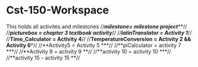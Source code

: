 # Cst-150-Workspace
This holds all activites and milestones
//***milestone= milestone project*****//
//***picturebox = chapter 3 textbook activity***//
//***latinTranslator = Activity 1***//
//**Time_Calculator = Activity 4**//
//**TemperatureConversion = Activity 2 && Activity 6***//
//**Activity5 = Activity 5 ***//
//**piCalculator = activity 7 ***//
//**Activity 9 = activity 9 **//
//**activity 10 = activity 10 ***//
//**activity 15 - activity 15 **//
